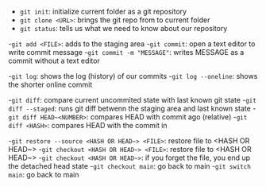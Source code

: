 
- `git init`: initialize current folder as a git repository
- `git clone <URL>`: brings the git repo from <URL> to current folder
- `git status`: tells us what we need to know about our repository

-`git add <FILE>`: adds <FILE> to the staging area
-`git commit`: open a text editor to write commit message
   -`git commit -m "MESSAGE"`: writes MESSAGE as a commit without a text editor

-`git log`: shows the log (history) of our commits
   -`git log --oneline`: shows the shorter online commit

-`git diff`: compare current uncommited state with last known git state
   -`git diff --staged`: runs git diff betwenn the staging area and last known state
-`git diff HEAD~<NUMBER>`: compares HEAD with commit <NUMBER> ago (relative)
-`git diff <HASH>`: compares HEAD with the commit in <HASH>

-`git restore --source <HASH OR HEAD~> <FILE>`: restore file to <HASH OR HEAD~>
-`git checkout <HASH OR HEAD~> <FILE>`: restore file to <HASH OR HEAD~>
   -`git checkout <HASH OR HEAD~>`: if you forget the file, you end up the detached head state
   -`git checkout main`: go back to main
   -`git switch main`: go back to main 
